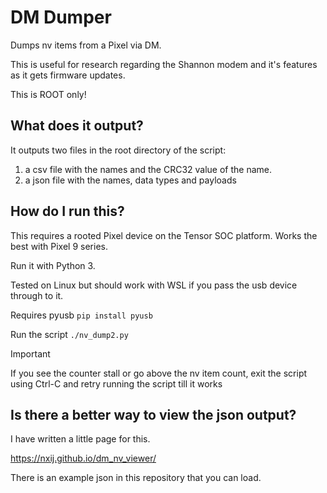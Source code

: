 # DM Dumper
Dumps nv items from a Pixel via DM.

This is useful for research regarding the Shannon modem and it's features as it gets firmware updates.

This is ROOT only!
## What does it output?
It outputs two files in the root directory of the script:
  1) a csv file with the names and the CRC32 value of the name.
  2) a json file with the names, data types and payloads

## How do I run this?
This requires a rooted Pixel device on the Tensor SOC platform. Works the best with Pixel 9 series.

Run it with Python 3.

Tested on Linux but should work with WSL if you pass the usb device through to it.

Requires pyusb `pip install pyusb`

Run the script
`./nv_dump2.py`

> [!IMPORTANT]
> If you see the counter stall or go above the nv item count, exit the script using Ctrl-C and retry running the script till it works

## Is there a better way to view the json output?
I have written a little page for this. 

https://nxij.github.io/dm_nv_viewer/

There is an example json in this repository that you can load.
